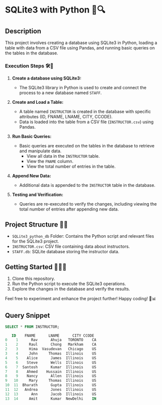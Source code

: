 # SQLite3 with Python 🐍🔍

## Description

This project involves creating a database using SQLite3 in Python, 
loading a table with data from a CSV file using Pandas,
and running basic queries on the tables in the database.

### Execution Steps 🛠️🚀

1. **Create a database using SQLite3:**
   - The SQLite3 library in Python is used to create and connect the process to a new database named `STAFF`.

2. **Create and Load a Table:**
   - A table named `INSTRUCTOR` is created in the database with specific attributes (ID, FNAME, LNAME, CITY, CCODE).
   - Data is loaded into the table from a CSV file (`INSTRUCTOR.csv`) using Pandas.

3. **Run Basic Queries:**
   - Basic queries are executed on the tables in the database to retrieve and manipulate data.
     - View all data in the `INSTRUCTOR` table.
     - View the `FNAME` column.
     - View the total number of entries in the table.

4. **Append New Data:**
   - Additional data is appended to the `INSTRUCTOR` table in the database.

5. **Testing and Verification:**
   - Queries are re-executed to verify the changes, including viewing the total number of entries after appending new data.

## Project Structure 📁🌐

- `SQLite3_python_db` Folder: Contains the Python script and relevant files for the SQLite3 project.
- `INSTRUCTOR.csv`: CSV file containing data about instructors.
- `STAFF.db`: SQLite database storing the instructor data.

## Getting Started 🚀👨‍💻

1. Clone this repository.
2. Run the Python script to execute the SQLite3 operations.
3. Explore the changes in the database and verify the results.

Feel free to experiment and enhance the project further! Happy coding! 🚀📊

## Query Snippet

```sql
SELECT * FROM INSTRUCTOR;

   ID    FNAME      LNAME      CITY CCODE
0    1      Rav      Ahuja   TORONTO    CA
1    2     Raul      Chong   Markham    CA
2    3     Hima  Vasudevan   Chicago    US
3    4     John     Thomas  Illinois    US
4    5    Alice      James  Illinois    US
5    6    Steve      Wells  Illinois    US
6    7  Santosh      Kumar  Illinois    US
7    8    Ahmed    Hussain  Illinois    US
8    9    Nancy      Allen  Illinois    US
9   10     Mary     Thomas  Illinois    US
10  11  Bharath      Gupta  Illinois    US
11  12   Andrea      Jones  Illinois    US
12  13      Ann      Jacob  Illinois    US
13  14     Amit      Kumar  NewDelhi    IN
```

